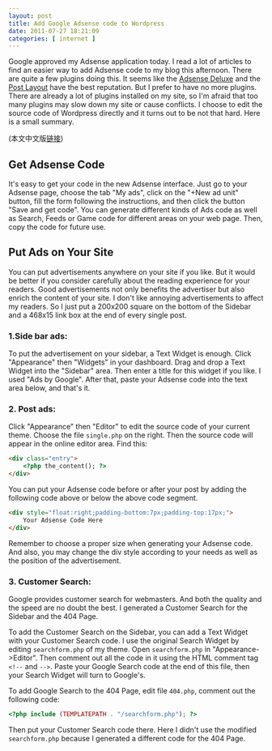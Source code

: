 ```yaml
--- 
layout: post
title: Add Google Adsense code to Wordpress
date: 2011-07-27 18:21:09
categories: [ internet ]
---
```


Google approved my Adsense application today. I read a lot of articles to find an easier way to add Adsense code to my blog this afternoon.
There are quite a few plugins doing this. It seems like the [Adsense Deluxe][adsense-deluxe] and the [Post Layout][post-layout] have the best reputation.
But I prefer to have no more plugins. There are already a lot of plugins installed on my site, so I'm afraid that too many plugins may slow down my site or cause conflicts.
I choose to edit the source code of Wordpress directly and it turns out to be not that hard. Here is a small summary.

<!-- more -->

(本文中文版[链接][chinese])

## Get Adsense Code

It's easy to get your code in the new Adsense interface. Just go to your Adsense page, choose the tab "My ads", click on the "+New ad unit" button,
fill the form following the instructions, and then click the button "Save and get code".
You can generate different kinds of Ads code as well as Search, Feeds or Game code for different areas on your web page. Then, copy the code for future use.

## Put Ads on Your Site

You can put advertisements anywhere on your site if you like. But it would be better if you consider carefully about the reading experience for your readers.
Good advertisements not only benefits the advertiser but also enrich the content of your site. I don't like annoying advertisements to affect my readers.
So I just put a 200x200 square on the bottom of the Sidebar and a 468x15 link box at the end of every single post.

### 1.Side bar ads:

To put the advertisement on your sidebar, a Text Widget is enough. Click "Appearance" then "Widgets" in your dashboard. Drag and drop a Text Widget into the "Sidebar" area.
Then enter a title for this widget if you like. I used "Ads by Google". After that, paste your Adsense code into the text area below, and that's it.

### 2. Post ads:

Click "Appearance" then "Editor" to edit the source code of your current theme. Choose the file `single.php` on the right.
Then the source code will appear in the online editor area. Find this:

``` html
<div class="entry">
    <?php the_content(); ?>
</div>
```

You can put your Adsense code before or after your post by adding the following code above or below the above code segment.

``` html
<div style="float:right;padding-bottom:7px;padding-top:17px;">
    Your Adsense Code Here
</div>
```

Remember to choose a proper size when generating your Adsense code.
And also, you may change the div style according to your needs as well as the position of the advertisement.

### 3. Customer Search:

Google provides customer search for webmasters. And both the quality and the speed are no doubt the best.
I generated a Customer Search for the Sidebar and the 404 Page.

To add the Customer Search on the Sidebar, you can add a Text Widget with your Customer Search code.
I use the original Search Widget by editing `searchform.php` of my theme. Open `searchform.php` in "Appearance->Editor".
Then comment out all the code in it using the HTML comment tag `<!--` and `-->`.
Paste your Google Search code at the end of this file, then your Search Widget will turn to Google's.

To add Google Search to the 404 Page, edit file `404.php`, comment out the following code:

``` php
<?php include (TEMPLATEPATH . "/searchform.php"); ?>
```

Then put your Customer Search code there. Here I didn't use the modified `searchform.php` because I generated a different code for the 404 Page.

[adsense-deluxe]:       http://www.acmetech.com/blog/2005/07/26/adsense-deluxe-wordpress-plugin/
[post-layout]:          http://www.satollo.net/plugins/post-layout
[chinese]:              /internet/2011/07/28/add-google-adsense-code-to-wordpress-chs/
